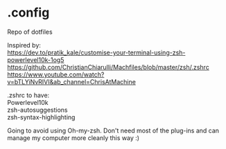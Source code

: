 # .config
Repo of dotfiles

Inspired by: \
https://dev.to/pratik_kale/customise-your-terminal-using-zsh-powerlevel10k-1og5 \
https://github.com/ChristianChiarulli/Machfiles/blob/master/zsh/.zshrc \
https://www.youtube.com/watch?v=bTLYiNvRIVI&ab_channel=ChrisAtMachine

.zshrc to have: \
Powerlevel10k \
zsh-autosuggestions \
zsh-syntax-highlighting

Going to avoid using Oh-my-zsh. Don't need most of the plug-ins and can manage my computer more cleanly this way :)
